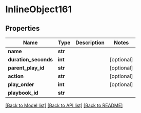 # InlineObject161

## Properties
Name | Type | Description | Notes
------------ | ------------- | ------------- | -------------
**name** | **str** |  | 
**duration_seconds** | **int** |  | [optional] 
**parent_play_id** | **str** |  | [optional] 
**action** | **str** |  | [optional] 
**play_order** | **int** |  | [optional] 
**playbook_id** | **str** |  | 

[[Back to Model list]](../README.md#documentation-for-models) [[Back to API list]](../README.md#documentation-for-api-endpoints) [[Back to README]](../README.md)


